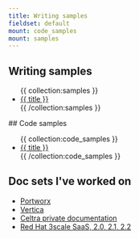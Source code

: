 ```yaml
---
title: Writing samples
fieldset: default
mount: code_samples
mount: samples
---
```

## Writing samples

<ul>
{{ collection:samples }}
  <li>
    <a href="{{ url }}">{{ title }}</a>
  </li>
<!-- *	install tailwind CSS on statamic
*	install statamic on a google cloud platform
*	install grav dev environment
*	install grav on google cloud platform
*	solve a problem set
*	program a board game
*	configure a feed -->
{{ /collection:samples }}
</ul>
## Code samples

<ul>
{{ collection:code_samples }}
  <li>
    <a href="{{ url }}">{{ title }}</a>
  </li>
{{ /collection:code_samples }}
</ul>

## Doc sets I've worked on

* [Portworx](https://docs.portworx.com)
* [Vertica](https://www.vertica.com/documentation/vertica/)
* [Celtra private documentation](http://support.celtra.com)
* [Red Hat 3scale SaaS, 2.0, 2.1, 2.2](https://access.redhat.com/documentation/en-us/red_hat_3scale_api_management/2.2/)
